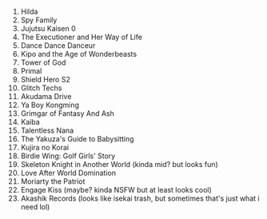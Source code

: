 1. Hilda
2. Spy Family 
3. Jujutsu Kaisen 0
4. The Executioner and Her Way of Life
5. Dance Dance Danceur
6. Kipo and the Age of Wonderbeasts
7. Tower of God
8. Primal
9. Shield Hero S2
10. Glitch Techs
11. Akudama Drive
12. Ya Boy Kongming
13. Grimgar of Fantasy And Ash
14. Kaiba
15. Talentless Nana
16. The Yakuza's Guide to Babysitting
17. Kujira no Korai
18. Birdie Wing: Golf Girls' Story
19. Skeleton Knight in Another World (kinda mid? but looks fun)
20. Love After World Domination
21. Moriarty the Patriot
22. Engage Kiss (maybe? kinda NSFW but at least looks cool)
23. Akashik Records (looks like isekai trash, but sometimes that's just what i need lol)
